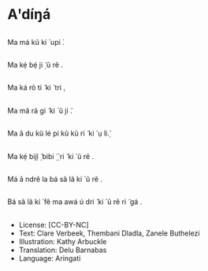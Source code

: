 # Aꞌdíŋá

##
Ma má kũ ki ́ upi ́.


##
Ma kẹ́ bẹ́ ji ̣̃ ũ rẽ .


##
Ma ká rõ ti ̃ ki ́ tri ̣.


##
Ma mã rá gi ̃ ki ́ ũ ji ̃.


##
Ma ã du kũ lé pi kũ kũ ri ̃ ki ́
ụ li.̣́


##
Ma kẹ́ bijị̃ ̣̃ bibi
̣́ ̣́ ri ̃ ki ́ ũ rẽ .


##
Má ã ndrẽ la bá sã lã ki ́
ũ rẽ .


##
Bá sã lã ki ́ fẽ ma awá
ú dri ̃ ki ́ ũ rẽ ri ̃ gá .


##
* License: [CC-BY-NC]
* Text: Clare Verbeek, Thembani Dladla, Zanele Buthelezi
* Illustration: Kathy Arbuckle
* Translation: Delu Barnabas
* Language: Aringati
